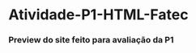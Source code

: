 # Atividade-P1-HTML-Fatec 

### Preview do site feito para avaliação da P1

<img scr="‪site_ML.jpg">
